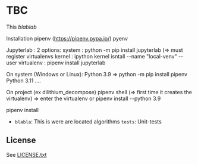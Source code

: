 # TBC

This _blablab_ 

Installation pipenv (https://pipenv.pypa.io/)
pyenv 


Jupyterlab : 2 options:
system : python -m pip install jupyterlab (=> must register virtualenvs kernel : ipython kernel isntall --name "local-venv" --user
virtualenv : pipenv install jupyterlab

On system (Windows or Linux):
Python 3.9 =>  python -m pip install pipenv
Python 3.11
....


On project (ex dilithium_decompose)
pipenv shell  (=> first time it creates the virtualenv) => enter the virtualenv
or 
pipenv install --python 3.9

pipenv install


- `blabla`: This is were are located algorithms
  `tests`: Unit-tests

## License

See [LICENSE.txt](./LICENSE.txt)
